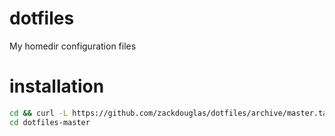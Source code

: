 # dotfiles


My homedir configuration files


# installation

```sh
cd && curl -L https://github.com/zackdouglas/dotfiles/archive/master.tar.gz | tar xvz &&\
cd dotfiles-master
```
